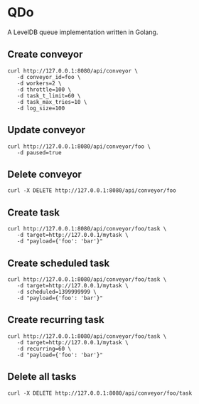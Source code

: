 QDo
======================
A LevelDB queue implementation written in Golang.


Create conveyor
----------------------
    curl http://127.0.0.1:8080/api/conveyor \
       -d conveyor_id=foo \
       -d workers=2 \
       -d throttle=100 \
       -d task_t_limit=60 \
       -d task_max_tries=10 \
       -d log_size=100

Update conveyor
----------------------
    curl http://127.0.0.1:8080/api/conveyor/foo \
       -d paused=true

Delete conveyor
----------------------
    curl -X DELETE http://127.0.0.1:8080/api/conveyor/foo

Create task
----------------------
    curl http://127.0.0.1:8080/api/conveyor/foo/task \
       -d target=http://127.0.0.1/mytask \
       -d "payload={'foo': 'bar'}"

Create scheduled task
----------------------
    curl http://127.0.0.1:8080/api/conveyor/foo/task \
       -d target=http://127.0.0.1/mytask \
       -d scheduled=1399999999 \
       -d "payload={'foo': 'bar'}"

Create recurring task
----------------------
    curl http://127.0.0.1:8080/api/conveyor/foo/task \
       -d target=http://127.0.0.1/mytask \
       -d recurring=60 \
       -d "payload={'foo': 'bar'}"

Delete all tasks
----------------------
    curl -X DELETE http://127.0.0.1:8080/api/conveyor/foo/task



